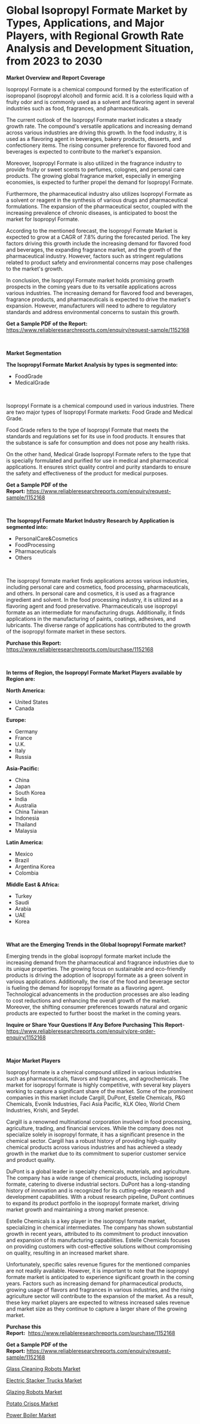 <p><h1>Global Isopropyl Formate Market by Types, Applications, and Major Players, with Regional Growth Rate Analysis and Development Situation, from 2023 to 2030</h1></p><p><strong>Market Overview and Report Coverage</strong></p>
<p><p>Isopropyl Formate is a chemical compound formed by the esterification of isopropanol (isopropyl alcohol) and formic acid. It is a colorless liquid with a fruity odor and is commonly used as a solvent and flavoring agent in several industries such as food, fragrances, and pharmaceuticals.</p><p>The current outlook of the Isopropyl Formate market indicates a steady growth rate. The compound's versatile applications and increasing demand across various industries are driving this growth. In the food industry, it is used as a flavoring agent in beverages, bakery products, desserts, and confectionery items. The rising consumer preference for flavored food and beverages is expected to contribute to the market's expansion.</p><p>Moreover, Isopropyl Formate is also utilized in the fragrance industry to provide fruity or sweet scents to perfumes, colognes, and personal care products. The growing global fragrance market, especially in emerging economies, is expected to further propel the demand for Isopropyl Formate.</p><p>Furthermore, the pharmaceutical industry also utilizes Isopropyl Formate as a solvent or reagent in the synthesis of various drugs and pharmaceutical formulations. The expansion of the pharmaceutical sector, coupled with the increasing prevalence of chronic diseases, is anticipated to boost the market for Isopropyl Formate.</p><p>According to the mentioned forecast, the Isopropyl Formate Market is expected to grow at a CAGR of 7.8% during the forecasted period. The key factors driving this growth include the increasing demand for flavored food and beverages, the expanding fragrance market, and the growth of the pharmaceutical industry. However, factors such as stringent regulations related to product safety and environmental concerns may pose challenges to the market's growth.</p><p>In conclusion, the Isopropyl Formate market holds promising growth prospects in the coming years due to its versatile applications across various industries. The increasing demand for flavored food and beverages, fragrance products, and pharmaceuticals is expected to drive the market's expansion. However, manufacturers will need to adhere to regulatory standards and address environmental concerns to sustain this growth.</p></p>
<p><strong>Get a Sample PDF of the Report:</strong> <a href="https://www.reliableresearchreports.com/enquiry/request-sample/1152168">https://www.reliableresearchreports.com/enquiry/request-sample/1152168</a></p>
<p>&nbsp;</p>
<p><strong>Market Segmentation</strong></p>
<p><strong>The Isopropyl Formate Market Analysis by types is segmented into:</strong></p>
<p><ul><li>FoodGrade</li><li>MedicalGrade</li></ul></p>
<p>&nbsp;</p>
<p><p>Isopropyl Formate is a chemical compound used in various industries. There are two major types of Isopropyl Formate markets: Food Grade and Medical Grade. </p><p>Food Grade refers to the type of Isopropyl Formate that meets the standards and regulations set for its use in food products. It ensures that the substance is safe for consumption and does not pose any health risks. </p><p>On the other hand, Medical Grade Isopropyl Formate refers to the type that is specially formulated and purified for use in medical and pharmaceutical applications. It ensures strict quality control and purity standards to ensure the safety and effectiveness of the product for medical purposes.</p></p>
<p><strong>Get a Sample PDF of the Report:</strong>&nbsp;<a href="https://www.reliableresearchreports.com/enquiry/request-sample/1152168">https://www.reliableresearchreports.com/enquiry/request-sample/1152168</a></p>
<p>&nbsp;</p>
<p><strong>The Isopropyl Formate Market Industry Research by Application is segmented into:</strong></p>
<p><ul><li>PersonalCare&Cosmetics</li><li>FoodProcessing</li><li>Pharmaceuticals</li><li>Others</li></ul></p>
<p>&nbsp;</p>
<p><p>The isopropyl formate market finds applications across various industries, including personal care and cosmetics, food processing, pharmaceuticals, and others. In personal care and cosmetics, it is used as a fragrance ingredient and solvent. In the food processing industry, it is utilized as a flavoring agent and food preservative. Pharmaceuticals use isopropyl formate as an intermediate for manufacturing drugs. Additionally, it finds applications in the manufacturing of paints, coatings, adhesives, and lubricants. The diverse range of applications has contributed to the growth of the isopropyl formate market in these sectors.</p></p>
<p><strong>Purchase this Report:</strong>&nbsp; <a href="https://www.reliableresearchreports.com/purchase/1152168">https://www.reliableresearchreports.com/purchase/1152168</a></p>
<p>&nbsp;</p>
<p><strong>In terms of Region, the Isopropyl Formate Market Players available by Region are:</strong></p>
<p>
    <p> <strong> North America: </strong>
        <ul>
            <li>United States</li>
            <li>Canada</li>
        </ul>
        </p> 
    <p> <strong> Europe: </strong>
        <ul>
            <li>Germany</li>
            <li>France</li>
            <li>U.K.</li>
            <li>Italy</li>
            <li>Russia</li>
        </ul>
        </p> 
    <p> <strong> Asia-Pacific: </strong>
        <ul>
            <li>China</li>
            <li>Japan</li>
            <li>South Korea</li>
            <li>India</li>
            <li>Australia</li>
            <li>China Taiwan</li>
            <li>Indonesia</li>
            <li>Thailand</li>
            <li>Malaysia</li>
        </ul>
        </p> 
    <p> <strong> Latin America: </strong>
        <ul>
            <li>Mexico</li>
            <li>Brazil</li>
            <li>Argentina Korea</li>
            <li>Colombia</li>
        </ul>
        </p> 
    <p> <strong> Middle East & Africa: </strong>
        <ul>
            <li>Turkey</li>
            <li>Saudi</li>
            <li>Arabia</li>
            <li>UAE</li>
            <li>Korea</li>
        </ul>
    </p>
    </p>
<p>&nbsp;</p>
<p><strong>What are the Emerging Trends in the Global Isopropyl Formate market?</strong></p>
<p><p>Emerging trends in the global isopropyl formate market include the increasing demand from the pharmaceutical and fragrance industries due to its unique properties. The growing focus on sustainable and eco-friendly products is driving the adoption of isopropyl formate as a green solvent in various applications. Additionally, the rise of the food and beverage sector is fueling the demand for isopropyl formate as a flavoring agent. Technological advancements in the production processes are also leading to cost reductions and enhancing the overall growth of the market. Moreover, the shifting consumer preferences towards natural and organic products are expected to further boost the market in the coming years.</p></p>
<p><strong>Inquire or Share Your Questions If Any Before Purchasing This Report</strong>- <a href="https://www.reliableresearchreports.com/enquiry/pre-order-enquiry/1152168">https://www.reliableresearchreports.com/enquiry/pre-order-enquiry/1152168</a></p>
<p>&nbsp;</p>
<p><strong>Major Market Players</strong></p>
<p><p>Isopropyl formate is a chemical compound utilized in various industries such as pharmaceuticals, flavors and fragrances, and agrochemicals. The market for isopropyl formate is highly competitive, with several key players working to capture a significant share of the market. Some of the prominent companies in this market include Cargill, DuPont, Estelle Chemicals, P&G Chemicals, Evonik Industries, Faci Asia Pacific, KLK Oleo, World Chem Industries, Krishi, and Seydel.</p><p>Cargill is a renowned multinational corporation involved in food processing, agriculture, trading, and financial services. While the company does not specialize solely in isopropyl formate, it has a significant presence in the chemical sector. Cargill has a robust history of providing high-quality chemical products across various industries and has achieved a steady growth in the market due to its commitment to superior customer service and product quality.</p><p>DuPont is a global leader in specialty chemicals, materials, and agriculture. The company has a wide range of chemical products, including isopropyl formate, catering to diverse industrial sectors. DuPont has a long-standing history of innovation and is recognized for its cutting-edge research and development capabilities. With a robust research pipeline, DuPont continues to expand its product portfolio in the isopropyl formate market, driving market growth and maintaining a strong market presence.</p><p>Estelle Chemicals is a key player in the isopropyl formate market, specializing in chemical intermediates. The company has shown substantial growth in recent years, attributed to its commitment to product innovation and expansion of its manufacturing capabilities. Estelle Chemicals focuses on providing customers with cost-effective solutions without compromising on quality, resulting in an increased market share.</p><p>Unfortunately, specific sales revenue figures for the mentioned companies are not readily available. However, it is important to note that the isopropyl formate market is anticipated to experience significant growth in the coming years. Factors such as increasing demand for pharmaceutical products, growing usage of flavors and fragrances in various industries, and the rising agriculture sector will contribute to the expansion of the market. As a result, these key market players are expected to witness increased sales revenue and market size as they continue to capture a larger share of the growing market.</p></p>
<p><strong>Purchase this Report:</strong>&nbsp;&nbsp;<a href="https://www.reliableresearchreports.com/purchase/1152168">https://www.reliableresearchreports.com/purchase/1152168</a></p>
<p></p>
<p><strong>Get a Sample PDF of the Report:</strong>&nbsp;<a href="https://www.reliableresearchreports.com/enquiry/request-sample/1152168">https://www.reliableresearchreports.com/enquiry/request-sample/1152168</a></p>
<p><p><a href="https://medium.com/@yjwzfixtb68151/glass-cleaning-robots-market-size-cagr-trends-2024-2030-7e33bd2cddbe">Glass Cleaning Robots Market</a></p><p><a href="https://medium.com/@adeafrashri2022/electric-stacker-trucks-market-comprehensive-assessment-by-type-application-and-geography-6bb18989d16c">Electric Stacker Trucks Market</a></p><p><a href="https://medium.com/@besaagolli28/glazing-robots-market-size-and-market-trends-complete-industry-overview-2023-to-2030-9d266eb99f48">Glazing Robots Market</a></p><p><a href="https://medium.com/@sanju991215/potato-crisps-market-insights-into-market-cagr-market-trends-and-growth-strategies-0721d6777784">Potato Crisps Market</a></p><p><a href="https://medium.com/@albanaduro2018/power-boiler-market-report-reveals-the-latest-trends-and-growth-opportunities-of-this-market-3d32750b5b63">Power Boiler Market</a></p></p>